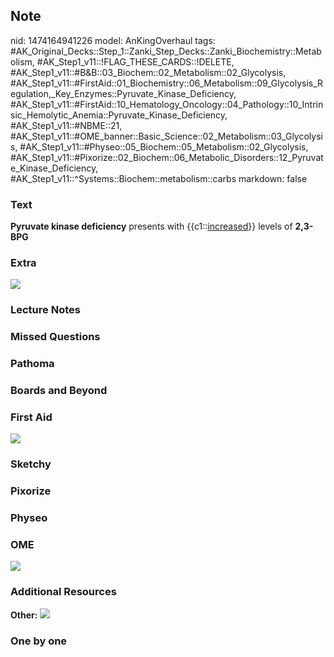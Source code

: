 ## Note
nid: 1474164941226
model: AnKingOverhaul
tags: #AK_Original_Decks::Step_1::Zanki_Step_Decks::Zanki_Biochemistry::Metabolism, #AK_Step1_v11::!FLAG_THESE_CARDS::!DELETE, #AK_Step1_v11::#B&B::03_Biochem::02_Metabolism::02_Glycolysis, #AK_Step1_v11::#FirstAid::01_Biochemistry::06_Metabolism::09_Glycolysis_Regulation,_Key_Enzymes::Pyruvate_Kinase_Deficiency, #AK_Step1_v11::#FirstAid::10_Hematology_Oncology::04_Pathology::10_Intrinsic_Hemolytic_Anemia::Pyruvate_Kinase_Deficiency, #AK_Step1_v11::#NBME::21, #AK_Step1_v11::#OME_banner::Basic_Science::02_Metabolism::03_Glycolysis, #AK_Step1_v11::#Physeo::05_Biochem::05_Metabolism::02_Glycolysis, #AK_Step1_v11::#Pixorize::02_Biochem::06_Metabolic_Disorders::12_Pyruvate_Kinase_Deficiency, #AK_Step1_v11::^Systems::Biochem::metabolism::carbs
markdown: false

### Text
<div>
  <div>
    <b>Pyruvate kinase deficiency</b> presents with
    {{c1::<u>increased</u>}} levels of <b>2,3-BPG</b>
  </div>
</div>

### Extra
<img src="paste-69097433858633.jpg">

### Lecture Notes


### Missed Questions


### Pathoma


### Boards and Beyond


### First Aid
<img src="tmp3q_e8X.png">

### Sketchy


### Pixorize


### Physeo


### OME
<div class="ome-widget">
  <a href=
  "https://onlinemeded.org/spa/metabolism/glycolysis/acquire?ref=anki">
  <img src="_OME_AnkiFlashcards_Lesson_2.png"></a>
</div>

### Additional Resources
<b>Other:</b> <img src="tmp7XL_EC.png">

### One by one

